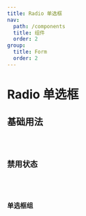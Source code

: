 ```yaml
---
title: Radio 单选框
nav:
  path: /components
  title: 组件
  order: 2
group:
  title: Form
  order: 2
---
```


# Radio 单选框

## 基础用法

<code src="./demo/basic.tsx" />

## 禁用状态

<code src="./demo/disabled.tsx" />

## 单选框组

<code src="./demo/group.tsx" />

<API src="./index.tsx" />

<!-- ### Option -->
